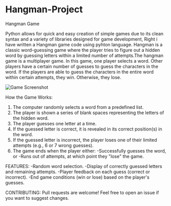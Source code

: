 # Hangman-Project
Hangman Game

Python allows for quick and easy creation of simple games due to its clean syntax and a variety of libraries designed for game development, Right i have written a Hangman game code using pyhton language.
Hangman is a classic word-guessing game where the player tries to figure out a hidden word by guessing letters within a limited number of attempts.The hangman game is a multiplayer game. In this game, one player selects a word. Other players have a certain number of guesses to guess the characters in the word. If the players are able to guess the characters in the entire word within certain attempts, they win. Otherwise, they lose.




![Game Screenshot](![![HANGMAN](https://github.com/user-attachments/assets/5dea8033-b361-41d8-82ec-55b745ab39a9)])



How the Game Works:
1. The computer randomly selects a word from a predefined list.
2. The player is shown a series of blank spaces representing the letters of the hidden word.
3. The player guesses one letter at a time.
4. If the guessed letter is correct, it is revealed in its correct position(s) in the word.
5. If the guessed letter is incorrect, the player loses one of their limited attempts (e.g., 6 or 7 wrong guesses).
6. The game ends when the player either:
   -Successfully guesses the word, or
   -Runs out of attempts, at which point they "lose" the game.


FEATURES:
-Random word selection.
-Display of correctly guessed letters and remaining attempts.
-Player feedback on each guess (correct or incorrect).
-End game conditions (win or lose) based on the player's guesses.

CONTRIBUTING:
Pull requests are welcome! Feel free to open an issue if you want to suggest changes.



